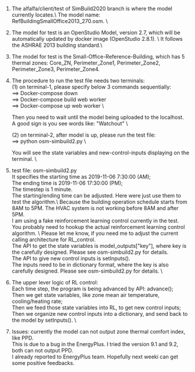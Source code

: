 1. The alfalfa/client/test of SimBuild2020 branch is where the model currently locates.\ 
   The model name: RefBuildingSmallOffice2013_270.osm. \
2. The model for test is an OpenStudio Model, version 2.7, which will be 
   automatically updated by docker image (OpenStudio 2.8.1). \ 
   It follows the ASHRAE 2013 building standard.\
3. The model for test is the Small-Office-Reference-Building, which has 5 \
   thermal zones: Core_ZN, Perimeter_Zone1, Perimeter_Zone2, Perimeter_Zone3,
                  Perimeter_Zone4. 
4. The procedure to run the test file needs two terminals: \
   (1) on terminal-1, please specify below 3 commands sequentially: \
   ==> Docker-compose down \
   ==> Docker-compose build web worker \
   ==> Docker-compose up web worker \
 
   Then you need to wait until the model being uploaded to the localhost.\
   A good sign is you see words like: "Watchout" \

   (2) on terminal-2, after model is up, please run the test file: \
       ==> python osm-simbuild2.py \

   You will see the state variables and new-control-inputs displaying on the terminal. \
   
5. test file: osm-simbuild2.py \
   It specifies the starting time as 2019-11-06 7:30:00 (AM); \
   The ending time is 2019-11-06 17:30:00 (PM);  \
   The timestep is 1 minute. \
   The starting/ending time can be adjusted. Here were just use them to test the algorithm.\ 
   Because the building operation schedule starts from 8AM to 5PM. The HVAC system is not working before 8AM and after 5PM. \
   I am using a fake reinforcement learning control currently in the test. \
   You probably need to hookup the actual reinforcement learning control algorithm. \ Please let me know, if you need me to adjust the current calling architecture for RL_control. \
   The API to get the state variables is model_outputs["key"], where key is the carefully designed. Please see osm-simbuild2.py for details. \
   The API to give new control inputs is setInputs(). \
   The inputs need to be in dictionary format, where the key is also carefully designed. Please see osm-simbuild2.py for details. \

6. The upper lever logic of RL control:  \
   Each time step, the program is being advanced by API: advance();  \
   Then we get state variables, like zone mean air temperature, cooling/heating rate;  \
   Then we feed those state variables into RL, to get new control inputs; \
   Then we organize new control inputs into a dictionary, and send back to the model by setInputs(). \
   
7. Issues: currently the model can not output zone thermal comfort index, like PPD. \
   This is due to a bug in the EnergyPlus. I tried the version 9.1 and 9.2, both can not output PPD. \
   I already reported to EnergyPlus team. Hopefully next weeki can get some positive feedbacks. 

